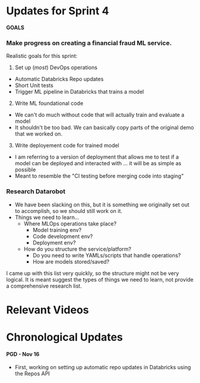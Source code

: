 # Updates for Sprint 4

**GOALS**  

### Make progress on creating a financial fraud ML service.

Realistic goals for this sprint:
1. Set up (*most*) DevOps operations
  - Automatic Databricks Repo updates
  - Short Unit tests
  - Trigger ML pipeline in Databricks that trains a model
2. Write ML foundational code
  - We can't do much without code that will actually train and evaluate a model
  - It shouldn't be too bad. We can basically copy parts of the original demo that we worked on.
3. Write deployement code for trained model
  - I am referring to a version of deployment that allows me to test if a model can be deployed and interacted with ... it will be as simple as possible
  - Meant to resemble the "CI testing before merging code into staging"


### Research Datarobot

- We have been slacking on this, but it is something we originally set out to accomplish, so we should still work on it.
- Things we need to learn...
  * Where MLOps operations take place?
    - Model training env?
    - Code development env?
    - Deployment env?
  * How do you structure the service/platform?
    - Do you need to write YAMLs/scripts that handle operations?
    - How are models stored/saved?

I came up with this list very quickly, so the structure might not be very logical. It is meant suggest the types of things we need to learn, not provide a comprehensive research list.

# Relevant Videos



# Chronological Updates

#### PGD - Nov 16

* First, working on setting up automatic repo updates in Databricks using the Repos API